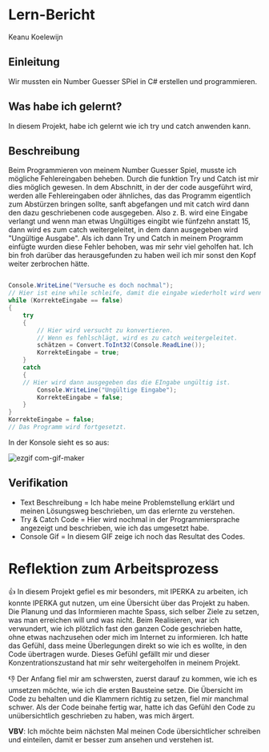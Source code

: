 # Lern-Bericht
Keanu Koelewijn

## Einleitung

Wir mussten ein Number Guesser SPiel in C# erstellen und programmieren.

## Was habe ich gelernt?

In diesem Projekt, habe ich gelernt wie ich try und catch anwenden kann.

## Beschreibung

Beim Programmieren von meinem Number Guesser Spiel, musste ich mögliche Fehlereingaben beheben. Durch die funktion Try und Catch ist mir dies möglich gewesen. In dem Abschnitt, in der der code ausgeführt wird, werden alle Fehlereingaben oder ähnliches, das das Programm eigentlich zum Abstürzen bringen sollte, sanft abgefangen und mit catch wird dann den dazu geschriebenen code ausgegeben. Also z. B. wird eine Eingabe verlangt und wenn man etwas Ungültiges eingibt wie fünfzehn anstatt 15, dann wird es zum catch weitergeleitet, in dem dann ausgegeben wird "Ungültige Ausgabe". Als ich dann Try und Catch in meinem Programm einfügte wurden diese Fehler behoben, was mir sehr viel geholfen hat. Ich bin froh darüber das herausgefunden zu haben weil ich mir sonst den Kopf weiter zerbrochen hätte.
```csharp

Console.WriteLine("Versuche es doch nochmal");
// Hier ist eine while schleife, damit die eingabe wiederholt wird wenn sie fehlschlägt.
while (KorrekteEingabe == false)
{
    try
    {
        // Hier wird versucht zu konvertieren.
        // Wenn es fehlschlägt, wird es zu catch weitergeleitet.
        schätzen = Convert.ToInt32(Console.ReadLine());
        KorrekteEingabe = true;
    }
    catch
    {
    // Hier wird dann ausgegeben das die EIngabe ungültig ist.
        Console.WriteLine("Ungültige Eingabe");
        KorrekteEingabe = false;
    }
}
KorrekteEingabe = false;
// Das Programm wird fortgesetzt.
```

In der Konsole sieht es so aus:

![ezgif com-gif-maker](https://user-images.githubusercontent.com/110892283/189847182-20199a85-a224-4730-ac24-fb2f81c13f3b.gif)

## Verifikation

* Text Beschreibung = Ich habe meine Problemstellung erklärt und meinen Lösungsweg beschrieben, um das erlernte zu verstehen.
* Try & Catch Code = Hier wird nochmal in der Programmiersprache angezeigt und beschrieben, wie ich das umgesetzt habe.
* Console Gif = In diesem GIF zeige ich noch das Resultat des Codes.


# Reflektion zum Arbeitsprozess

👍 In diesem Projekt gefiel es mir besonders, mit IPERKA zu arbeiten, ich konnte IPERKA gut nutzen, um eine Übersicht über das Projekt zu haben. Die Planung und das Informieren machte Spass, sich selber Ziele zu setzen, was man erreichen will und was nicht. Beim Realisieren, war ich verwundert, wie ich plötzlich fast den ganzen Code geschrieben hatte, ohne etwas nachzusehen oder mich im Internet zu informieren. Ich hatte das Gefühl, dass meine Überlegungen direkt so wie ich es wollte, in den Code übertragen wurde. Dieses Gefühl gefällt mir und dieser Konzentrationszustand hat mir sehr weitergeholfen in meinem Projekt.

👎 Der Anfang fiel mir am schwersten, zuerst darauf zu kommen, wie ich es umsetzen möchte, wie ich die ersten Bausteine setze. Die Übersicht im Code zu behalten und die Klammern richtig zu setzen, fiel mir manchmal schwer. Als der Code beinahe fertig war, hatte ich das Gefühl den Code zu unübersichtlich geschrieben zu haben, was mich ärgert.

**VBV**: Ich möchte beim nächsten Mal meinen Code übersichtlicher schreiben und einteilen, damit er besser zum ansehen und verstehen ist.

